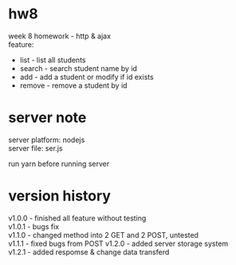 # hw8

week 8 homework - http &amp; ajax  
feature:
+ list - list all students
+ search - search student name by id
+ add - add a student or modify if id exists
+ remove - remove a student by id

# server note
server platform: nodejs  
server file: ser.js  

run yarn before running server

# version history

v1.0.0 - finished all feature without testing  
v1.0.1 - bugs fix  
v1.1.0 - changed method into 2 GET and 2 POST, untested  
v1.1.1 - fixed bugs from POST
v1.2.0 - added server storage system  
v1.2.1 - added respomse &amp; change data transferd